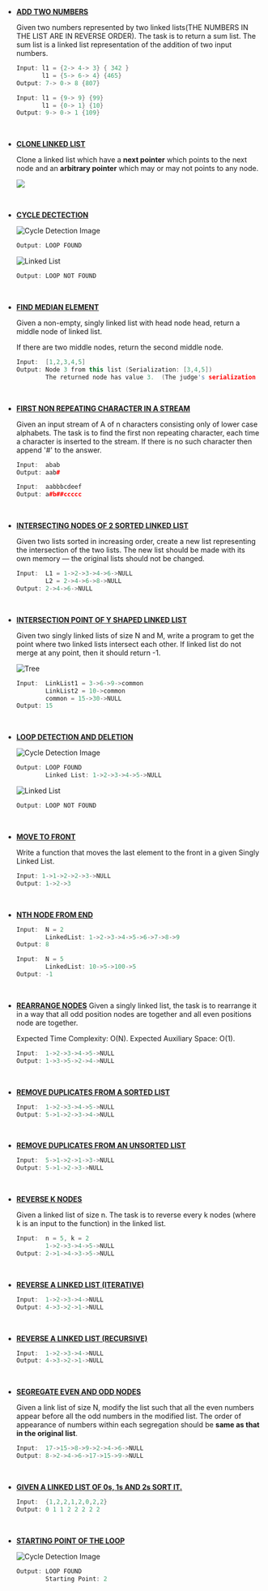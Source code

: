 * __[ADD TWO NUMBERS](https://github.com/ashish25-bit/data-structure-algorithms/blob/master/LinkedList/Add-Two-Numbers.cpp)__
    
    Given two numbers represented by two linked lists(THE NUMBERS IN THE LIST ARE IN REVERSE ORDER).
    The task is to return a sum list. The sum list is a linked list representation of the addition of two input numbers.

    ```CPP
    Input: l1 = {2-> 4-> 3} { 342 }
           l1 = {5-> 6-> 4} {465}
    Output: 7-> 0-> 8 {807}
    
    Input: l1 = {9-> 9} {99}
           l1 = {0-> 1} {10}
    Output: 9-> 0-> 1 {109}
    ```
<BR/>

* __[CLONE LINKED LIST](https://github.com/ashish25-bit/data-structure-algorithms/blob/master/LinkedList/Clone-LL.cpp)__
    
    Clone a linked list which have a __next pointer__ which points to the next node and an __arbitrary pointer__ which may or may not points to any node.

    ![](https://contribute.geeksforgeeks.org/wp-content/uploads/clone.jpg)

<BR/>


* __[CYCLE DECTECTION](https://github.com/ashish25-bit/data-structure-algorithms/blob/master/LinkedList/Cycle-Detection.cpp)__
    
    ![Cycle Detection Image](https://www.geeksforgeeks.org/wp-content/uploads/2009/04/Linked-List-Loop.gif)
    ```CPP
    Output: LOOP FOUND 
    ```

    ![Linked List](https://media.geeksforgeeks.org/wp-content/cdn-uploads/gq/2013/03/Linkedlist.png)
    ```CPP
    Output: LOOP NOT FOUND 
    ```

<BR/>

* __[FIND MEDIAN ELEMENT](https://github.com/ashish25-bit/data-structure-algorithms/blob/master/LinkedList/Find-Median-Element.cpp)__

    Given a non-empty, singly linked list with head node head, return a middle node of linked list.

    If there are two middle nodes, return the second middle node.

    ```CPP
    Input:  [1,2,3,4,5]
    Output: Node 3 from this list (Serialization: [3,4,5])
            The returned node has value 3.  (The judge's serialization of this node is [3,4,5]).
    ```

<BR/>

* __[FIRST NON REPEATING CHARACTER IN A STREAM](https://github.com/ashish25-bit/data-structure-algorithms/blob/master/LinkedList/First-Non-Repeating-Character-In-A-Stream.cpp)__

    Given an input stream of A of n characters consisting only of lower case alphabets. The task is to find the first non repeating character, each time a character is inserted to the stream. If there is no such character then append '#' to the answer.

    ```CPP
    Input:  abab
    Output: aab#
    
    Input:  aabbbcdeef
    Output: a#b##ccccc
    ```

<BR/>

* __[INTERSECTING NODES OF 2 SORTED LINKED LIST](https://github.com/ashish25-bit/data-structure-algorithms/blob/master/LinkedList/Intersection-Nodes-Of-Sorted-LL.cpp)__

    Given two lists sorted in increasing order, create a new list representing the intersection of the two lists. The new list should be made with its own memory — the original lists should not be changed.

    ```CPP
    Input:  L1 = 1->2->3->4->6->NULL
            L2 = 2->4->6->8->NULL
    Output: 2->4->6->NULL
    ```

<BR/>

* __[INTERSECTION POINT OF Y SHAPED LINKED LIST](https://github.com/ashish25-bit/data-structure-algorithms/blob/master/LinkedList/Intersection-Point-Y-Shapped-LL.cpp)__

    Given two singly linked lists of size N and M, write a program to get the point where two linked lists intersect each other.
    If linked list do not merge at any point, then it should return -1.

    ![Tree](https://contribute.geeksforgeeks.org/wp-content/uploads/linked.jpg)


    ```CPP
    Input:  LinkList1 = 3->6->9->common
            LinkList2 = 10->common
            common = 15->30->NULL
    Output: 15
    ```

<BR/>

* __[LOOP DETECTION AND DELETION](https://github.com/ashish25-bit/data-structure-algorithms/blob/master/LinkedList/Loop-Detection-Deletion.cpp)__
    
    ![Cycle Detection Image](https://www.geeksforgeeks.org/wp-content/uploads/2009/04/Linked-List-Loop.gif)
    ```CPP
    Output: LOOP FOUND
            Linked List: 1->2->3->4->5->NULL
    ```

    ![Linked List](https://media.geeksforgeeks.org/wp-content/cdn-uploads/gq/2013/03/Linkedlist.png)
    ```CPP
    Output: LOOP NOT FOUND
    ```

<BR/>

* __[MOVE TO FRONT](https://github.com/ashish25-bit/data-structure-algorithms/blob/master/LinkedList/Move-To-Front.cpp)__
    
    Write a function that moves the last element to the front in a given Singly Linked List.

    ```CPP
    Input: 1->1->2->2->3->NULL 
    Output: 1->2->3
    ```
<BR/>

* __[NTH NODE FROM END](https://github.com/ashish25-bit/data-structure-algorithms/blob/master/LinkedList/Nth-Node-From-End.cpp)__
    
    ```CPP
    Input:  N = 2
            LinkedList: 1->2->3->4->5->6->7->8->9
    Output: 8

    Input:  N = 5
            LinkedList: 10->5->100->5
    Output: -1
    ```
<BR/>


* __[REARRANGE NODES](https://github.com/ashish25-bit/data-structure-algorithms/blob/master/LinkedList/Rearrange-Nodes.cc)__
    Given a singly linked list, the task is to rearrange it in a way that all odd position nodes are together and all even positions node are together.

    Expected Time Complexity: O(N).
    Expected Auxiliary Space: O(1).


    ```CPP
    Input:  1->2->3->4->5->NULL
    Output: 1->3->5->2->4->NULL
    ```
<BR/>

* __[REMOVE DUPLICATES FROM A SORTED LIST](https://github.com/ashish25-bit/data-structure-algorithms/blob/master/LinkedList/Remove-Duplicates-Sorted-Linked-List.cpp)__
    
    ```CPP
    Input:  1->2->3->4->5->NULL 
    Output: 5->1->2->3->4->NULL 
    ```
<BR/>

* __[REMOVE DUPLICATES FROM AN UNSORTED LIST](https://github.com/ashish25-bit/data-structure-algorithms/blob/master/LinkedList/Remove-Duplicates-Unsorted-Linked-List.cpp)__
    
    ```CPP
    Input:  5->1->2->1->3->NULL
    Output: 5->1->2->3->NULL
    ```
<BR/>

* __[REVERSE K NODES](https://github.com/ashish25-bit/data-structure-algorithms/blob/master/LinkedList/Reverse-K-Nodes.cpp)__

    Given a linked list of size n. The task is to reverse every k nodes (where k is an input to the function) in the linked list.
    
    ```CPP
    Input:  n = 5, k = 2
            1->2->3->4->5->NULL 
    Output: 2->1->4->3->5->NULL
    ```
<BR/>

* __[REVERSE A LINKED LIST (ITERATIVE)](https://github.com/ashish25-bit/data-structure-algorithms/blob/master/LinkedList/Reverse-SLL-Iterative.cpp)__
    
    ```CPP
    Input:  1->2->3->4->NULL 
    Output: 4->3->2->1->NULL
    ```
<BR/>

* __[REVERSE A LINKED LIST (RECURSIVE)](https://github.com/ashish25-bit/data-structure-algorithms/blob/master/LinkedList/Reverse-SLL-Recursive.cpp)__
    
    ```CPP
    Input:  1->2->3->4->NULL 
    Output: 4->3->2->1->NULL
    ```
<BR/>

* __[SEGREGATE EVEN AND ODD NODES](https://github.com/ashish25-bit/data-structure-algorithms/blob/master/LinkedList/Segreagate-Even-Odd-Nodes.cpp)__
    
    Given a link list of size N, modify the list such that all the even numbers appear before all the odd numbers in the modified list. The order of appearance of numbers within each segregation should be __same as that in the original list__.

    ```CPP
    Input:  17->15->8->9->2->4->6->NULL
    Output: 8->2->4->6->17->15->9->NULL
    ```
<BR/>

* __[GIVEN A LINKED LIST OF 0s, 1s AND 2s SORT IT.](https://github.com/ashish25-bit/data-structure-algorithms/blob/master/LinkedList/Sort012.cpp)__
    
    ```CPP
    Input:  {1,2,2,1,2,0,2,2}
    Output: 0 1 1 2 2 2 2 2
    ```

<BR/>

* __[STARTING POINT OF THE LOOP](https://github.com/ashish25-bit/data-structure-algorithms/blob/master/LinkedList/Starting-Point-Loop.cpp)__
    
    ![Cycle Detection Image](https://www.geeksforgeeks.org/wp-content/uploads/2009/04/Linked-List-Loop.gif)
    ```CPP
    Output: LOOP FOUND
            Starting Point: 2
    ```

<BR/>
